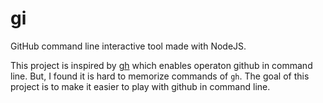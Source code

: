 gi
==

GitHub command line interactive tool made with NodeJS. 

This project is inspired by [gh](https://github.com/node-gh/gh) which enables operaton github in command line. But, I found it is hard to memorize commands of `gh`. The goal of this project is to make it easier to play with github in command line.

